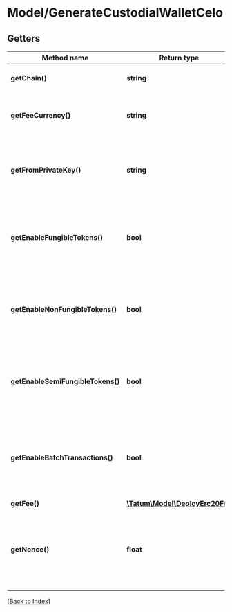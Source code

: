 # Model/GenerateCustodialWalletCelo

## Getters

Method name | Return type | Description | Notes
------------ | ------------- | ------------- | -------------
**getChain()** | **string** | Blockchain to work with. |
**getFeeCurrency()** | **string** | The currency in which the gas fee will be paid | [optional] [default to 'CELO']
**getFromPrivateKey()** | **string** | Private key of account, from which the transaction will be initiated. |
**getEnableFungibleTokens()** | **bool** | If address should support ERC20 tokens, it should be marked as true. |
**getEnableNonFungibleTokens()** | **bool** | If address should support ERC721 tokens, it should be marked as true. |
**getEnableSemiFungibleTokens()** | **bool** | If address should support ERC1155 tokens, it should be marked as true. |
**getEnableBatchTransactions()** | **bool** | If address should support batch transfers of the assets, it should be marked as true. |
**getFee()** | [**\Tatum\Model\DeployErc20Fee**](DeployErc20Fee.md) |  | [optional]
**getNonce()** | **float** | The nonce to be set to the transaction; if not present, the last known nonce will be used | [optional]

[[Back to Index]](../index.md)
